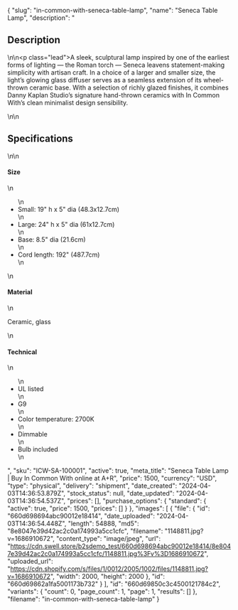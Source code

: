 {
  "slug": "in-common-with-seneca-table-lamp",
  "name": "Seneca Table Lamp",
  "description": "<h2>Description</h2>\n<!-- split -->\n<p class=\"lead\">A sleek, sculptural lamp inspired by one of the earliest forms of lighting — the Roman torch — Seneca leavens statement-making simplicity with artisan craft. In a choice of a larger and smaller size, the light’s glowing glass diffuser serves as a seamless extension of its wheel-thrown ceramic base. With a selection of richly glazed finishes, it combines Danny Kaplan Studio’s signature hand-thrown ceramics with In Common With’s clean minimalist design sensibility.</p>\n<!-- split -->\n<h2>Specifications</h2>\n<!-- split -->\n<h4>Size</h4>\n<ul>\n<li>Small: 19\" h x 5\" dia (48.3x12.7cm)</li>\n<li>Large: 24\" h x 5\" dia (61x12.7cm)</li>\n<li>Base: 8.5\" dia (21.6cm)</li>\n<li>Cord length: 192\" (487.7cm)</li>\n</ul>\n<h4>Material</h4>\n<p>Ceramic, glass</p>\n<h4>Technical</h4>\n<ul>\n<li>UL listed</li>\n<li>G9</li>\n<li>Color temperature: 2700K</li>\n<li>Dimmable</li>\n<li>Bulb included</li>\n</ul>",
  "sku": "ICW-SA-100001",
  "active": true,
  "meta_title": "Seneca Table Lamp | Buy In Common With online at A+R",
  "price": 1500,
  "currency": "USD",
  "type": "physical",
  "delivery": "shipment",
  "date_created": "2024-04-03T14:36:53.879Z",
  "stock_status": null,
  "date_updated": "2024-04-03T14:36:54.537Z",
  "prices": [],
  "purchase_options": {
    "standard": {
      "active": true,
      "price": 1500,
      "prices": []
    }
  },
  "images": [
    {
      "file": {
        "id": "660d698694abc90012e18414",
        "date_uploaded": "2024-04-03T14:36:54.448Z",
        "length": 54888,
        "md5": "8e8047e39d42ac2c0a174993a5cc1cfc",
        "filename": "1148811.jpg?v=1686910672",
        "content_type": "image/jpeg",
        "url": "https://cdn.swell.store/b2sdemo_test/660d698694abc90012e18414/8e8047e39d42ac2c0a174993a5cc1cfc/1148811.jpg%3Fv%3D1686910672",
        "uploaded_url": "https://cdn.shopify.com/s/files/1/0012/2005/1002/files/1148811.jpg?v=1686910672",
        "width": 2000,
        "height": 2000
      },
      "id": "660d69862a1fa5001173b732"
    }
  ],
  "id": "660d69850c3c4500121784c2",
  "variants": {
    "count": 0,
    "page_count": 1,
    "page": 1,
    "results": []
  },
  "filename": "in-common-with-seneca-table-lamp"
}
